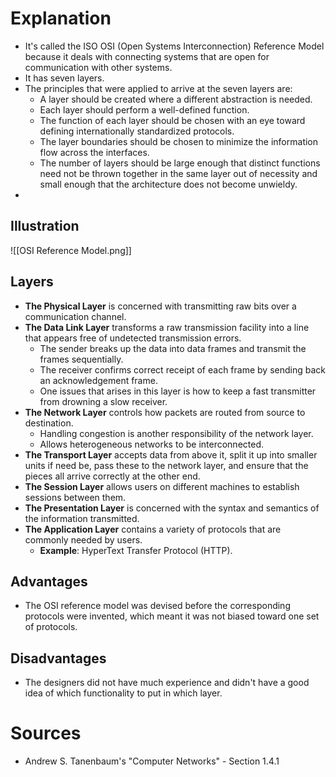 # Explanation
- It's called the ISO OSI (Open Systems Interconnection) Reference Model because it deals with connecting systems that are open for communication with other systems.
- It has seven layers.
- The principles that were applied to arrive at the seven layers are:
	- A layer should be created where a different abstraction is needed.
	- Each layer should perform a well-defined function.
	- The function of each layer should be chosen with an eye toward defining internationally standardized protocols.
	-  The layer boundaries should be chosen to minimize the information flow across the interfaces.
	- The number of layers should be large enough that distinct functions need not be thrown together in the same layer out of necessity and small enough that the architecture does not become unwieldy.
- 

## Illustration
![[OSI Reference Model.png]]

## Layers
- **The Physical Layer** is concerned with transmitting raw bits over a communication channel.
- **The Data Link Layer** transforms a raw transmission facility into a line that appears free of undetected transmission errors.
	- The sender breaks up the data into data frames and transmit the frames sequentially.
	- The receiver confirms correct receipt of each frame by sending back an acknowledgement frame.
	- One issues that arises in this layer is how to keep a fast transmitter from drowning a slow receiver.
- **The Network Layer** controls how packets are routed from source to destination.
	- Handling congestion is another responsibility of the network layer.
	- Allows heterogeneous networks to be interconnected. 
- **The Transport Layer** accepts data from above it, split it up into smaller units if need be, pass these to the network layer, and ensure that the pieces all arrive correctly at the other end.
- **The Session Layer** allows users on different machines to establish sessions between them.
- **The Presentation Layer** is concerned with the syntax and semantics of the information transmitted.
- **The Application Layer** contains a variety of protocols that are commonly needed by users.
	- **Example**: HyperText Transfer Protocol (HTTP).


## Advantages
- The OSI reference model was devised before the corresponding protocols were invented, which meant it was not biased toward one set of protocols.

## Disadvantages
- The designers did not have much experience and didn't have a good idea of which functionality to put in which layer.

# Sources
- Andrew S. Tanenbaum's "Computer Networks" - Section 1.4.1